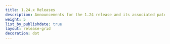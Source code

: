 ```yaml
---
title: 1.24.x Releases
description: Announcements for the 1.24 release and its associated patch releases.
weight: 5
list_by_publishdate: true
layout: release-grid
decoration: dot
---
```

